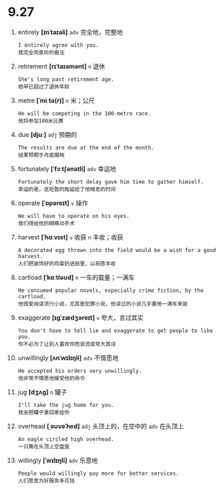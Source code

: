 # 9.27

1. entirely **[ɪnˈtaɪəli]** `adv` 完全地，完整地

   ```
   I entirely agree with you.
   我完全同意你的看法
   ```

2. retirement **[rɪˈtaɪəmənt]** `n` 退休

   ```
   She's long past retirement age.
   她早已超过了退休年龄
   ```

3. metre **[ˈmiːtə(r)]** `n` 米；公尺

   ```
   He will be competing in the 100-metre race.
   他将参加100米比赛
   ```

4. due **[djuː]** `adj` 预期的

   ```
   The results are due at the end of the month.
   结果预期于月底揭晓
   ```

5. fortunately **[ˈfɔːtʃənətli]** `adv` 幸运地

   ```
   Fortunately the short delay gave him time to gather himself.
   幸运的是，这短暂的拖延给了他喘息的时间
   ```

6. operate **[ˈɒpəreɪt]** `v` 操作

   ```
   We will have to operate on his eyes.
   我们得给他的眼睛动手术
   ```

7. harvest **[ˈhɑːvɪst]** `v` 收获 `n` 丰收；收获

   ```
   A decorated egg thrown into the field would be a wish for a good harvest.
   人们把装饰好的鸡蛋扔进田里，以祝愿丰收
   ```

8. cartload **[ˈkɑːtləʊd]** `n` 一车的载量；一满车

   ```
   He consumed popular novels, especially crime fiction, by the cartload.
   他很爱阅读流行小说，尤其是犯罪小说，他读过的小说几乎要用一满车来装
   ```

9. exaggerate **[ɪɡˈzædʒəreɪt]** `v` 夸大，言过其实

   ```
   You don't have to tell lie and exaggerate to get people to like you.
   你不必为了让别人喜欢你而说谎或夸大其词
   ```

10. unwillingly **[ʌnˈwɪlɪŋli]** `adv` 不情愿地

    ```
    He accepted his orders very unwillingly.
    他非常不情愿地接受他的命令
    ```

11. jug **[dʒʌɡ]** `n` 罐子

    ```
    I'll take the jug home for you.
    我会把罐子拿回家给你
    ```

12. overhead **[ˌəʊvəˈhed]** `adj` 头顶上的，在空中的 `adv` 在头顶上

    ```
    An eagle circled high overhead.
    一只鹰在头顶上空盘旋
    ```

13. willingly **[ˈwɪlɪŋli]** `adv` 乐意地
    ```
    People would willingly pay more for better services.
    人们愿意为好服务多花钱
    ```
